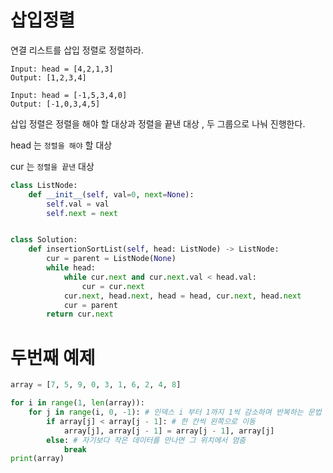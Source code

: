 # 삽입정렬

연결 리스트를 삽입 정렬로 정렬하라.

```
Input: head = [4,2,1,3]
Output: [1,2,3,4]

Input: head = [-1,5,3,4,0]
Output: [-1,0,3,4,5]
```

삽입 정렬은 정렬을 해야 할 대상과 정렬을 끝낸 대상 , 두 그룹으로 나눠 진행한다.

head 는 `정렬을 해야` 할 대상

cur 는 `정렬을 끝낸` 대상

```python
class ListNode:
    def __init__(self, val=0, next=None):
        self.val = val
        self.next = next


class Solution:
    def insertionSortList(self, head: ListNode) -> ListNode:
        cur = parent = ListNode(None)
        while head:
            while cur.next and cur.next.val < head.val:
                cur = cur.next
            cur.next, head.next, head = head, cur.next, head.next
            cur = parent
        return cur.next
```

# 두번째 예제

```python
array = [7, 5, 9, 0, 3, 1, 6, 2, 4, 8]

for i in range(1, len(array)):
    for j in range(i, 0, -1): # 인덱스 i 부터 1까지 1씩 감소하며 반복하는 문법
        if array[j] < array[j - 1]: # 한 칸씩 왼쪽으로 이동
            array[j], array[j - 1] = array[j - 1], array[j]
        else: # 자기보다 작은 데이터를 만나면 그 위치에서 멈춤
            break
print(array)
```